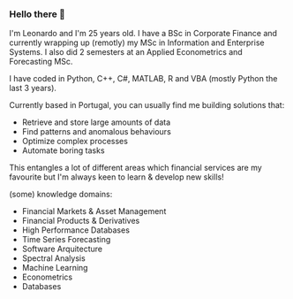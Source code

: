 ### Hello there 👋

I'm Leonardo and I'm 25 years old. I have a BSc in Corporate Finance and currently wrapping up (remotly) my MSc in Information and Enterprise Systems. I also did 2 semesters at an Applied Econometrics and Forecasting MSc.

I have coded in Python, C++, C#, MATLAB, R and VBA (mostly Python the last 3 years).

Currently based in Portugal, you can usually find me building solutions that:
* Retrieve and store large amounts of data
* Find patterns and anomalous behaviours
* Optimize complex processes
* Automate boring tasks

This entangles a lot of different areas which financial services are my favourite but I'm always keen to learn & develop new skills!

(some) knowledge domains:
* Financial Markets & Asset Management
* Financial Products & Derivatives
* High Performance Databases
* Time Series Forecasting
* Software Arquitecture
* Spectral Analysis
* Machine Learning
* Econometrics
* Databases
